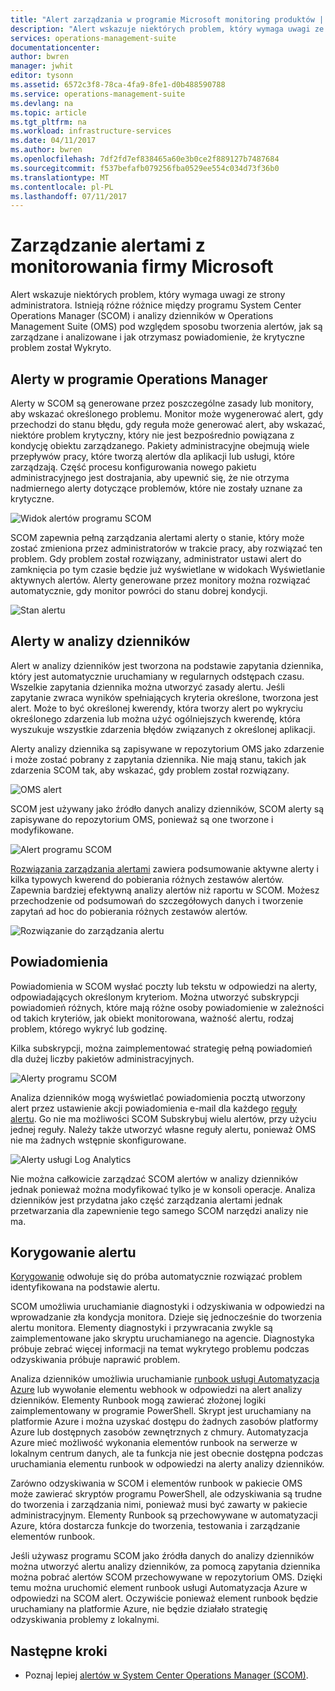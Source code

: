 ```yaml
---
title: "Alert zarządzania w programie Microsoft monitoring produktów | Dokumentacja firmy Microsoft"
description: "Alert wskazuje niektórych problem, który wymaga uwagi ze strony administratora.  W tym artykule opisano różnice w sposób alerty są tworzone i zarządzane w System Center Operations Manager (SCOM) i analizy dzienników i zapewnia najlepszych rozwiązań dzięki wykorzystaniu te dwa produkty strategii zarządzania alertami hybrydowego."
services: operations-management-suite
documentationcenter: 
author: bwren
manager: jwhit
editor: tysonn
ms.assetid: 6572c3f8-78ca-4fa9-8fe1-d0b488590788
ms.service: operations-management-suite
ms.devlang: na
ms.topic: article
ms.tgt_pltfrm: na
ms.workload: infrastructure-services
ms.date: 04/11/2017
ms.author: bwren
ms.openlocfilehash: 7df2fd7ef838465a60e3b0ce2f889127b7487684
ms.sourcegitcommit: f537befafb079256fba0529ee554c034d73f36b0
ms.translationtype: MT
ms.contentlocale: pl-PL
ms.lasthandoff: 07/11/2017
---
```

# <a name="managing-alerts-with-microsoft-monitoring"></a>Zarządzanie alertami z monitorowania firmy Microsoft
Alert wskazuje niektórych problem, który wymaga uwagi ze strony administratora.  Istnieją różne różnice między programu System Center Operations Manager (SCOM) i analizy dzienników w Operations Management Suite (OMS) pod względem sposobu tworzenia alertów, jak są zarządzane i analizowane i jak otrzymasz powiadomienie, że krytyczne problem został Wykryto.

## <a name="alerts-in-operations-manager"></a>Alerty w programie Operations Manager
Alerty w SCOM są generowane przez poszczególne zasady lub monitory, aby wskazać określonego problemu.  Monitor może wygenerować alert, gdy przechodzi do stanu błędu, gdy reguła może generować alert, aby wskazać, niektóre problem krytyczny, który nie jest bezpośrednio powiązana z kondycję obiektu zarządzanego.  Pakiety administracyjne obejmują wiele przepływów pracy, które tworzą alertów dla aplikacji lub usługi, które zarządzają.  Część procesu konfigurowania nowego pakietu administracyjnego jest dostrajania, aby upewnić się, że nie otrzyma nadmiernego alerty dotyczące problemów, które nie zostały uznane za krytyczne.

![Widok alertów programu SCOM](media/operations-management-suite-monitoring-alerts/scom-alert-view.png)

SCOM zapewnia pełną zarządzania alertami alerty o stanie, który może zostać zmieniona przez administratorów w trakcie pracy, aby rozwiązać ten problem.  Gdy problem został rozwiązany, administrator ustawi alert do zamknięcia po tym czasie będzie już wyświetlane w widokach Wyświetlanie aktywnych alertów.  Alerty generowane przez monitory można rozwiązać automatycznie, gdy monitor powróci do stanu dobrej kondycji.

![Stan alertu](media/operations-management-suite-monitoring-alerts/scom-alert-status.png)

## <a name="alerts-in-log-analytics"></a>Alerty w analizy dzienników
Alert w analizy dzienników jest tworzona na podstawie zapytania dziennika, który jest automatycznie uruchamiany w regularnych odstępach czasu.  Wszelkie zapytania dziennika można utworzyć zasady alertu.  Jeśli zapytanie zwraca wyników spełniających kryteria określone, tworzona jest alert.  Może to być określonej kwerendy, która tworzy alert po wykryciu określonego zdarzenia lub można użyć ogólniejszych kwerendę, która wyszukuje wszystkie zdarzenia błędów związanych z określonej aplikacji.

Alerty analizy dziennika są zapisywane w repozytorium OMS jako zdarzenie i może zostać pobrany z zapytania dziennika.  Nie mają stanu, takich jak zdarzenia SCOM tak, aby wskazać, gdy problem został rozwiązany.

![OMS alert](media/operations-management-suite-monitoring-alerts/oms-alert.png)

SCOM jest używany jako źródło danych analizy dzienników, SCOM alerty są zapisywane do repozytorium OMS, ponieważ są one tworzone i modyfikowane.  

![Alert programu SCOM](media/operations-management-suite-monitoring-alerts/scom-alert.png)

[Rozwiązania zarządzania alertami](http://technet.microsoft.com/library/mt484092.aspx) zawiera podsumowanie aktywne alerty i kilka typowych kwerend do pobierania różnych zestawów alertów.  Zapewnia bardziej efektywną analizy alertów niż raportu w SCOM.  Możesz przechodzenie od podsumowań do szczegółowych danych i tworzenie zapytań ad hoc do pobierania różnych zestawów alertów.

![Rozwiązanie do zarządzania alertu](media/operations-management-suite-monitoring-alerts/alert-management.png)

## <a name="notifications"></a>Powiadomienia
Powiadomienia w SCOM wysłać poczty lub tekstu w odpowiedzi na alerty, odpowiadających określonym kryteriom.  Można utworzyć subskrypcji powiadomień różnych, które mają różne osoby powiadomienie w zależności od takich kryteriów, jak obiekt monitorowana, ważność alertu, rodzaj problem, którego wykryć lub godzinę.

Kilka subskrypcji, można zaimplementować strategię pełną powiadomień dla dużej liczby pakietów administracyjnych.

![Alerty programu SCOM](media/operations-management-suite-monitoring-alerts/alerts-overview-scom.png)

Analiza dzienników mogą wyświetlać powiadomienia pocztą utworzony alert przez ustawienie akcji powiadomienia e-mail dla każdego [reguły alertu](http://technet.microsoft.com/library/mt614775.aspx).  Go nie ma możliwości SCOM Subskrybuj wielu alertów, przy użyciu jednej reguły.  Należy także utworzyć własne reguły alertu, ponieważ OMS nie ma żadnych wstępnie skonfigurowane.

![Alerty usługi Log Analytics](media/operations-management-suite-monitoring-alerts/alerts-overview-oms.png)

Nie można całkowicie zarządzać SCOM alertów w analizy dzienników jednak ponieważ można modyfikować tylko je w konsoli operacje.  Analiza dzienników jest przydatna jako część zarządzania alertami jednak przetwarzania dla zapewnienie tego samego SCOM narzędzi analizy nie ma.

## <a name="alert-remediation"></a>Korygowanie alertu
[Korygowanie](http://technet.microsoft.com/library/mt614775.aspx) odwołuje się do próba automatycznie rozwiązać problem identyfikowana na podstawie alertu.

SCOM umożliwia uruchamianie diagnostyki i odzyskiwania w odpowiedzi na wprowadzanie zła kondycja monitora.  Dzieje się jednocześnie do tworzenia alertu monitora.  Elementy diagnostyki i przywracania zwykle są zaimplementowane jako skryptu uruchamianego na agencie.  Diagnostyka próbuje zebrać więcej informacji na temat wykrytego problemu podczas odzyskiwania próbuje naprawić problem.

Analiza dzienników umożliwia uruchamianie [runbook usługi Automatyzacja Azure](https://azure.microsoft.com/documentation/services/automation/) lub wywołanie elementu webhook w odpowiedzi na alert analizy dzienników.  Elementy Runbook mogą zawierać złożonej logiki zaimplementowany w programie PowerShell.  Skrypt jest uruchamiany na platformie Azure i można uzyskać dostępu do żadnych zasobów platformy Azure lub dostępnych zasobów zewnętrznych z chmury.  Automatyzacja Azure mieć możliwość wykonania elementów runbook na serwerze w lokalnym centrum danych, ale ta funkcja nie jest obecnie dostępna podczas uruchamiania elementu runbook w odpowiedzi na alerty analizy dzienników.

Zarówno odzyskiwania w SCOM i elementów runbook w pakiecie OMS może zawierać skryptów programu PowerShell, ale odzyskiwania są trudne do tworzenia i zarządzania nimi, ponieważ musi być zawarty w pakiecie administracyjnym.  Elementy Runbook są przechowywane w automatyzacji Azure, która dostarcza funkcje do tworzenia, testowania i zarządzanie elementów runbook.

Jeśli używasz programu SCOM jako źródła danych do analizy dzienników można utworzyć alertu analizy dzienników, za pomocą zapytania dziennika można pobrać alertów SCOM przechowywane w repozytorium OMS.  Dzięki temu można uruchomić element runbook usługi Automatyzacja Azure w odpowiedzi na SCOM alert.  Oczywiście ponieważ element runbook będzie uruchamiany na platformie Azure, nie będzie działało strategię odzyskiwania problemy z lokalnymi.

## <a name="next-steps"></a>Następne kroki
* Poznaj lepiej [alertów w System Center Operations Manager (SCOM)](https://technet.microsoft.com/library/hh212913.aspx).

